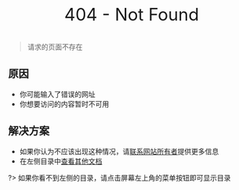 <p 
    style="
        text-align: center;
        font-size:250%;
    ">
    404 - Not Found
</p>

> 请求的页面不存在

## 原因
- 你可能输入了错误的网址
- 你想要访问的内容暂时不可用

## 解决方案
- 如果你认为不应该出现这种情况，请[联系网站所有者](README.md#社交账号)提供更多信息
- 在左侧目录中[查看其他文档](_sidebar.md)

?> 如果你看不到左侧的目录，请点击屏幕左上角的菜单按钮即可显示目录